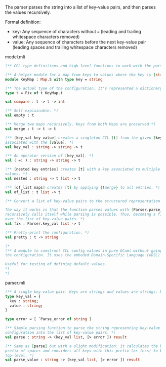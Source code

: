 

The parser parses the string into a list of key-value pairs, and then parses the values recursively.

Formal definition:
- key: Any sequence of characters without `=` (leading and trailing whitespace characters removed)
- value: Any sequence of characters before the next key-value pair (leading spaces and trailing whitespace characters removed)



model.mli
```ocaml
(** CCL type definitions and high-level functions to work with the parsed interface. *)

(** A helper module for a map from keys to values where the key is [string]. *)
module KeyMap : Map.S with type key = string

(** The actual type of the configuration. It's represented a dictionary from string to itself. *)
type t = Fix of t KeyMap.t

val compare : t -> t -> int

(** Self-explainable. *)
val empty : t

(** Merge two maps recursively. Keys from both Maps are preserved *)
val merge : t -> t -> t

(** [key_val key value] creates a singleton CCL [t] from the given [key]
associated with the [value]. *)
val key_val : string -> string -> t

(** An operator version of [key_val]. *)
val ( =: ) : string -> string -> t

(** [nested key entries] creates [t] with a key associated to multiple nested
values. *)
val nested : string -> t list -> t

(** [of_list maps] creates [t] by applying {!merge} to all entries. *)
val of_list : t list -> t

(** Convert a list of key-value pairs to the structured representation of map.

The way it works is that the function parses values with [Parser.parse_value]
recursively calls itself while parsing is possible. Thus, becoming a fixed point
over the list of key-value pairs. *)
val fix : Parser.key_val list -> t

(** Pretty-print the configuration. *)
val pretty : t -> string

(*
(** A module to construct CCL config values in pure OCaml without going through
the configuration. It uses the embeded Domain-Specific Language (eDSL) approach.

Useful for testing of defining default values.
*)
*)
```


parser.mli
```ocaml
(** A single key-value pair. Keys are strings and values are strings. Nothing extraordinary. *)
type key_val = {
  key : string;
  value : string;
}

type error = [ `Parse_error of string ]

(** Simple parsing function to parse the string representing key-value
configuration into the list of key-value pairs. *)
val parse : string -> (key_val list, [> error ]) result

(** Same as [parse] but with a slight modification: it calculates the biggest
prefix of spaces and considers all keys with this prefix (or less) to be
top-level. *)
val parse_value : string -> (key_val list, [> error ]) result
```